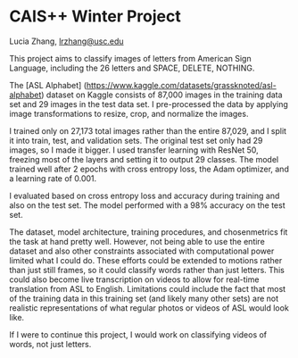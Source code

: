 # CAIS++ Winter Project
Lucia Zhang, lrzhang@usc.edu

This project aims to classify images of letters from American Sign Language, including the 26 letters and SPACE, DELETE, NOTHING. 

The [ASL Alphabet] (https://www.kaggle.com/datasets/grassknoted/asl-alphabet) dataset on Kaggle consists of 87,000 images in the training data set and 29 images in the test data set. I pre-processed the data by applying image transformations to resize, crop, and normalize the images.

I trained only on 27,173 total images rather than the entire 87,029, and I split it into train, test, and validation sets. The original test set only had 29 images, so I made it bigger. I used transfer learning with ResNet 50, freezing most of the layers and setting it to output 29 classes. The model trained well after 2 epochs with cross entropy loss, the Adam optimizer, and a learning rate of 0.001. 

I evaluated based on cross entropy loss and accuracy during training and also on the test set. The model performed with a 98% accuracy on the test set.

The dataset, model architecture, training procedures, and chosenmetrics fit the task at hand pretty well. However, not being able to use the entire dataset and also other constraints associated with computational power limited what I could do. These efforts could be extended to motions rather than just still frames, so it could classify words rather than just letters. This could also become live transcription on videos to allow for real-time translation from ASL to English. Limitations could include the fact that most of the training data in this training set (and likely many other sets) are not realistic representations of what regular photos or videos of ASL would look like. 

If I were to continue this project, I would work on classifying videos of words, not just letters. 
